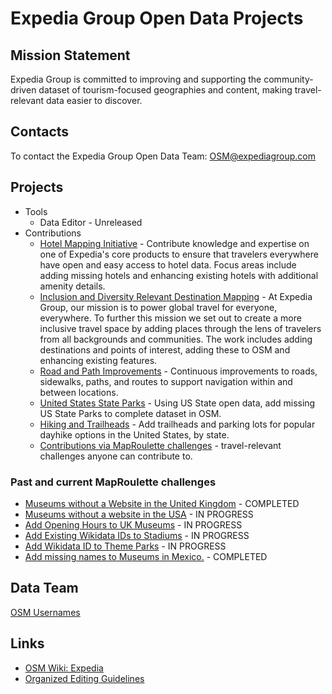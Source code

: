 # Expedia Group Open Data Projects

## Mission Statement
Expedia Group is committed to improving and supporting the community-driven dataset of tourism-focused geographies and content, making travel-relevant data easier to discover. 

## Contacts

To contact the Expedia Group Open Data Team: OSM@expediagroup.com

## Projects
- Tools
  - Data Editor - Unreleased
- Contributions
  - [Hotel Mapping Initiative](https://github.com/osmlab/expedia/issues/1) - Contribute knowledge and expertise on one of Expedia's core products to ensure that travelers everywhere have open and easy access to hotel data. Focus areas include adding missing hotels and enhancing existing hotels with additional amenity details.
  - [Inclusion and Diversity Relevant Destination Mapping](https://github.com/osmlab/expedia/issues/2) - At Expedia Group, our mission is to power global travel for everyone, everywhere. To further this mission we set out to create a more inclusive travel space by adding places through the lens of travelers from all backgrounds and communities. The work includes adding destinations and points of interest, adding these to OSM and enhancing existing features.
  - [Road and Path Improvements](https://github.com/osmlab/expedia/issues/3) - Continuous improvements to roads, sidewalks, paths, and routes to support navigation within and between locations.
  - [United States State Parks](https://github.com/osmlab/expedia/issues/4) - Using US State open data, add missing US State Parks to complete dataset in OSM.
  - [Hiking and Trailheads](https://github.com/osmlab/expedia/issues/5) - Add trailheads and parking lots for popular dayhike options in the United States, by state.
  - [Contributions via MapRoulette challenges](https://github.com/osmlab/expedia/issues/7) - travel-relevant challenges anyone can contribute to. 

### Past and current MapRoulette challenges


- [Museums without a Website in the United Kingdom](https://maproulette.org/browse/challenges/28592) - COMPLETED
- [Museums without a website in the USA](https://maproulette.org/browse/challenges/28471) - IN PROGRESS
- [Add Opening Hours to UK Museums](https://maproulette.org/browse/challenges/37308) - IN PROGRESS
- [Add Existing Wikidata IDs to Stadiums](https://maproulette.org/browse/challenges/36396) - IN PROGRESS
- [Add Wikidata ID to Theme Parks](https://maproulette.org/browse/challenges/29804) - IN PROGRESS
- [Add missing names to Museums in Mexico.](https://maproulette.org/browse/challenges/27616) -	COMPLETED


## Data Team
[OSM Usernames](https://github.com/osmlab/expedia/wiki/Data-Team)

## Links
- [OSM Wiki: Expedia](https://wiki.openstreetmap.org/wiki/Organised_Editing/Activities/Expedia)
- [Organized Editing Guidelines](https://wiki.osmfoundation.org/wiki/Organised_Editing_Guidelines)
